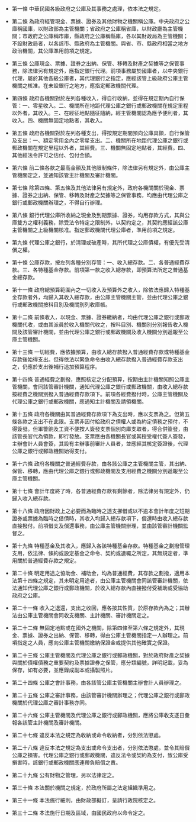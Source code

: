 * 第一條 中華民國各級政府之公庫及其事務之處理，依本法之規定。

* 第二條 為政府經管現金、票據、證券及其他財物之機關稱公庫。中央政府之公庫稱國庫，以財政部為主管機關；省政府之公庫稱省庫，以財政廳為主管機關；市政府之公庫稱市庫，縣政府之公庫稱縣庫，各以其財政局為主管機關；不設財政局者，以各該市、縣政府為主管機關。與省、市、縣政府相當之地方政治機關，其公庫準用前項之規定。

* 第三條 公庫現金、票據、證券之出納、保管、移轉及財產之契據等之保管事務，除法律另有規定外，應指定銀行代理。前項事務屬於國庫者，以中央銀行代理，屬於其他各級公庫者，其代理銀行之指定，應經該管上級政府公庫主管機關之核准。在未設銀行之地方，應指定郵政機關代理。

* 第四條 政府各機關對於左列各種收入，得自行收納，並得在規定期內自行保管：一、零星收入。二、機關所在地距代理公庫之銀行或郵政機關在規定里程以外者，其收入。三、在經征地點隨征隨納，經主管機關認為應予便利者，其收入。四、機關無固定地點者，其收入。

* 第五條 政府各機關對於左列各種支出，得按規定期間預向公庫具領，自行保管及支出：一、額定零用金內之零星支出。二、機關所在地距代理公庫之銀行或郵政機關在規定里程以外者，其經費。三、機關無固定地點者，其經費。四、其他經法令許可之估付、包付金額。

* 第六條 前二條各款之最高金額及其他限制條件，除法律另有規定外，由公庫主管機關定之，並通知該管主計機關及審計機關。

* 第七條 除第四條、第五條及其他法律另有規定外，政府各機關關於現金、票據、證券之出納、保管、移轉及財產之契據等之保管事務，均應由代理公庫之銀行或郵政機關辦理之，不得自行辦理。

* 第八條 銀行代理公庫所收納之現金及到期票據、證券，均用存款方式，其與公庫雙方之權利義務，除受法令特定之限制外，以契約定之，其契約應經該公庫主管機關之上級機關核准。指定郵政機關代理公庫者，準用前項之規定。

* 第九條 代理公庫之銀行，於清理或破產時，其所代理之公庫債權，有優先受清償之權。

* 第十條 公庫存款，按左列各種分別存管：一、收入總存款。二、各普通經費存款。三、各特種基金存款。前項第一款之收入總存款，即預算法所定之普通基金總存款。

* 第十一條 政府總預算範圍內之一切收入及預算外之收入，除依法應歸入特種基金存款者外，均歸入其收入總存款，由公庫主管機關主管，並由代理公庫之銀行或郵政機關按科目別及機關別列收庫帳。

* 第十二條 前條收入，以現金、票據、證券繳納者，均由代理公庫之銀行或郵政機關代收，或由其派員於收入機關代收之，按科目別、機關別分別報告收入機關及該管審計機關，並由代理公庫之銀行或郵政機關及收入機關分別遞報至公庫主管機關。

* 第十三條 一切經費，應依據預算，由收入總存款撥入普通經費存款或特種基金存款後始得支出。但得依法以緊急命令由收入總存款撥入普通經費存款支出之，仍應於支出後補行追加預算程序。

* 第十四條 普通經費之劃撥，應照核定之分配預算，按期由主計機關知照公庫主管機關，會同該管審計機關，通知代理公庫之銀行或郵政機關，由收入總存款按經費之機關別撥入普通經費存款項下。前項各經費撥付時，公庫主管機關及代理公庫之銀行或郵政機關，應通知主計機關及請領機關。

* 第十五條 政府各機關由其普通經費存款項下為支出時，應以支票為之。但第五條各款之支出不在此限。支票非因付給政府之債權人或為約定債務之預付，不得簽發。但軍警餉及工資不便按人簽發支票個別向庫支取者，得合併簽發，由該管長官代為領款，即行發放。支票應由各機關長官或其授受權代簽人簽發，主辦會計人員會簽，其設有主辦事前審計人員者，並應經其核定簽證後，代理公庫之銀行或郵政機關始得支付。

* 第十六條 政府各機關之普通經費存款，由各該公庫之主管機關主管，其出納、保管、移轉，應由代理公庫之銀行或郵政機關及支用經費之機關分別遞報至公庫主管機關。

* 第十七條 會計年度終了時，各普通經費存款有剩餘者，除法律另有規定外，仍歸入收入總存款。

* 第十八條 政府因財政上之必要而為臨時之透支挪借或以不逾本會計年度之短期證券或票據為臨時之借債時，其收入均歸入總存款項下，償還時由收入總存款直接撥付。前項借支及償還事務，由公庫主管機關辦理，並由該管審計機關監督之。

* 第十九條 特種基金及其收入，應歸入各該特種基金存款。特種基金之劃撥管理支用，依法律、條約或設定基金之命令、契約或遺囑之所定，其無規定者，準用關於普通經費存款之規定。

* 第二十條 明定用途之協助金、補助金，均為普通經費，其存款之劃撥，適用本法第十四條之規定，其未明定用途者，由公庫主管機關會同該管審計機關，依法通知代理公庫之銀行或郵政機關，於收入總存款內直接撥付受補助或受協助政府之公庫。

* 第二十一條 收入之退還，支出之收回，應各按其性質，於原存款內為之；其辦法由公庫主管機關會同收支機關、主計機關、審計機關定之。

* 第二十二條 無固定地點或在國外之機關，除第四條至第六條之規定外，其現金、票據、證券之出納、保管、移轉，得由公庫主管機關指定一人辦理之。前項指定之人員，應向公庫主管機關繳納保證金或提供其他確實之保證。

* 第二十三條 公庫主管機關及代理公庫之銀行或郵政機關，對於政府財產之契據與關於債權債務之重要契約及票據證券之保管，應分類編號，詳明記載，妥為保存，如有必要，並應錄成副本或攝製照片。

* 第二十四條 公庫之會計事務，由各該管公庫主管機關主辦會計人員辦理之。

* 第二十五條 公庫之審計事務，由該管審計機關辦理之；代理公庫之銀行或郵政機關於代理公庫之審計事務亦同。

* 第二十六條 公庫主管機關及代理公庫之銀行或郵政機關，應將公庫收支逐日彙報各該管主計機關及審計機關。

* 第二十七條 違反本法之規定為收納或命令收納者，分別依法懲處。

* 第二十八條 違反本法之規定為支出或命令支出者，分別依法懲處，並令其賠償公庫之損害。代理公庫之銀行或郵政機關，違反法令或契約為支付，致公庫受損害時，該銀行或郵政機關應連帶負賠償之責。

* 第二十九條 公有財物之管理，另以法律定之。

* 第三十條 本法關於機關之規定，於政府所屬之法定組織準用之。

* 第三十一條 本法施行細則，由財政部擬訂，呈請行政院核定之。

* 第三十二條 本法施行日期及區域，由國民政府以命令定之。

